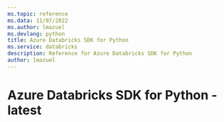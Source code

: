 ```yaml
---
ms.topic: reference
ms.data: 11/07/2022
ms.author: lmazuel
ms.devlang: python
title: Azure Databricks SDK for Python
ms.service: databricks
description: Reference for Azure Databricks SDK for Python
author: lmazuel
---
```

# Azure Databricks SDK for Python - latest